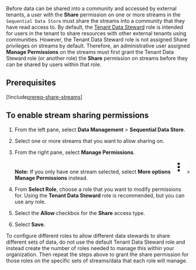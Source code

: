 Before data can be shared into a community and accessed by external tenants, a user with the **Share** permission on one or more streams in the `Sequential Data Store` must share the streams into a community that they have read access to. By default, the [Tenant Data Steward](xref:ccRoles) role is intended for users in the tenant to share resources with other external tenants using communities. However, the Tenant Data Steward role is not assigned Share privileges on streams by default. Therefore, an administrative user assigned **Manage Permissions** on the streams must first grant the Tenant Data Steward role (or another role) the **Share** permission on streams before they can be shared by users within that role. 

## Prerequisites

[!include[prereq-share-streams](prereq-share-streams.md)]

## To enable stream sharing permissions

1. From the left pane, select **Data Management** > **Sequential Data Store**.

1. Select one or more streams that you want to allow sharing on.

1. From the right pane, select **Manage Permissions**.

	**Note:** If you only have one stream selected, select **More options** ![More options icon](../../_icons/dots-vertical.svg) > **Manage Permissions** instead.

1. From **Select Role**, choose a role that you want to modify permissions for. Using the **Tenant Data Steward** role is recommended, but you can use any role.

1. Select the **Allow** checkbox for the **Share** access type.

1. Select **Save**.

To configure different roles to allow different data stewards to share different sets of data, do not use the default Tenant Data Steward role and instead create the number of roles needed to manage this within your organization. Then repeat the steps above to grant the share permission for those roles on the specific sets of streams/data that each role will manage.
